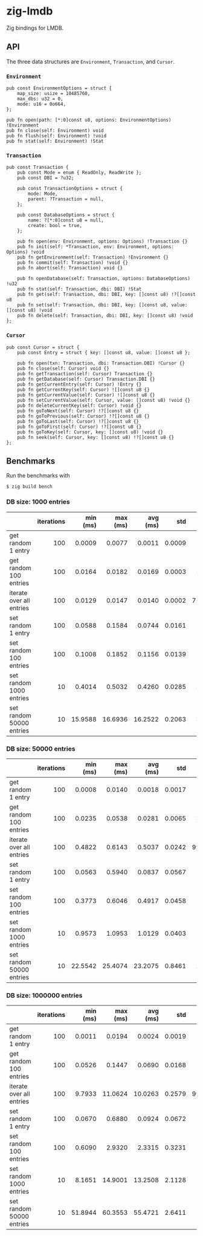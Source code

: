 # zig-lmdb

Zig bindings for LMDB.

## API

The three data structures are `Environment`, `Transaction`, and `Cursor`.

### `Environment`

```zig
pub const EnvironmentOptions = struct {
    map_size: usize = 10485760,
    max_dbs: u32 = 0,
    mode: u16 = 0o664,
};

pub fn open(path: [*:0]const u8, options: EnvironmentOptions) !Environment
pub fn close(self: Environment) void
pub fn flush(self: Environment) !void
pub fn stat(self: Environment) !Stat
```

### `Transaction`

```zig
pub const Transaction {
    pub const Mode = enum { ReadOnly, ReadWrite };
    pub const DBI = ?u32;

    pub const TransactionOptions = struct {
        mode: Mode,
        parent: ?Transaction = null,
    };

    pub const DatabaseOptions = struct {
        name: ?[*:0]const u8 = null,
        create: bool = true,
    };

    pub fn open(env: Environment, options: Options) !Transaction {}
    pub fn init(self: *Transaction, env: Environment, options: Options) !void
    pub fn getEnvironment(self: Transaction) !Environment {}
    pub fn commit(self: Transaction) !void {}
    pub fn abort(self: Transaction) void {}

    pub fn openDatabase(self: Transaction, options: DatabaseOptions) !u32
    pub fn stat(self: Transaction, dbi: DBI) !Stat
    pub fn get(self: Transaction, dbi: DBI, key: []const u8) !?[]const u8
    pub fn set(self: Transaction, dbi: DBI, key: []const u8, value: []const u8) !void
    pub fn delete(self: Transaction, dbi: DBI, key: []const u8) !void
};
```

### `Cursor`

```zig
pub const Cursor = struct {
    pub const Entry = struct { key: []const u8, value: []const u8 };

    pub fn open(txn: Transaction, dbi: Transaction.DBI) !Cursor {}
    pub fn close(self: Cursor) void {}
    pub fn getTransaction(self: Cursor) Transaction {}
    pub fn getDatabase(self: Cursor) Transaction.DBI {}
    pub fn getCurrentEntry(self: Cursor) !Entry {}
    pub fn getCurrentKey(self: Cursor) ![]const u8 {}
    pub fn getCurrentValue(self: Cursor) ![]const u8 {}
    pub fn setCurrentValue(self: Cursor, value: []const u8) !void {}
    pub fn deleteCurrentKey(self: Cursor) !void {}
    pub fn goToNext(self: Cursor) !?[]const u8 {}
    pub fn goToPrevious(self: Cursor) !?[]const u8 {}
    pub fn goToLast(self: Cursor) !?[]const u8 {}
    pub fn goToFirst(self: Cursor) !?[]const u8 {}
    pub fn goToKey(self: Cursor, key: []const u8) !void {}
    pub fn seek(self: Cursor, key: []const u8) !?[]const u8 {}
};
```

## Benchmarks

Run the benchmarks with

```
$ zig build bench
```

### DB size: 1000 entries

|                          | iterations | min (ms) | max (ms) | avg (ms) |    std |  ops / s |
| :----------------------- | ---------: | -------: | -------: | -------: | -----: | -------: |
| get random 1 entry       |        100 |   0.0009 |   0.0077 |   0.0011 | 0.0009 |   872707 |
| get random 100 entries   |        100 |   0.0164 |   0.0182 |   0.0169 | 0.0003 |  5902310 |
| iterate over all entries |        100 |   0.0129 |   0.0147 |   0.0140 | 0.0002 | 71379574 |
| set random 1 entry       |        100 |   0.0588 |   0.1584 |   0.0744 | 0.0161 |    13450 |
| set random 100 entries   |        100 |   0.1008 |   0.1852 |   0.1156 | 0.0139 |   865202 |
| set random 1000 entries  |         10 |   0.4014 |   0.5032 |   0.4260 | 0.0285 |  2347165 |
| set random 50000 entries |         10 |  15.9588 |  16.6936 |  16.2522 | 0.2063 |  3076516 |

### DB size: 50000 entries

|                          | iterations | min (ms) | max (ms) | avg (ms) |    std |  ops / s |
| :----------------------- | ---------: | -------: | -------: | -------: | -----: | -------: |
| get random 1 entry       |        100 |   0.0008 |   0.0140 |   0.0018 | 0.0017 |   545432 |
| get random 100 entries   |        100 |   0.0235 |   0.0538 |   0.0281 | 0.0065 |  3561937 |
| iterate over all entries |        100 |   0.4822 |   0.6143 |   0.5037 | 0.0242 | 99267401 |
| set random 1 entry       |        100 |   0.0563 |   0.5940 |   0.0837 | 0.0567 |    11949 |
| set random 100 entries   |        100 |   0.3773 |   0.6046 |   0.4917 | 0.0458 |   203357 |
| set random 1000 entries  |         10 |   0.9573 |   1.0953 |   1.0129 | 0.0403 |   987228 |
| set random 50000 entries |         10 |  22.5542 |  25.4074 |  23.2075 | 0.8461 |  2154474 |

### DB size: 1000000 entries

|                          | iterations | min (ms) | max (ms) | avg (ms) |    std |  ops / s |
| :----------------------- | ---------: | -------: | -------: | -------: | -----: | -------: |
| get random 1 entry       |        100 |   0.0011 |   0.0194 |   0.0024 | 0.0019 |   422608 |
| get random 100 entries   |        100 |   0.0526 |   0.1447 |   0.0690 | 0.0168 |  1448383 |
| iterate over all entries |        100 |   9.7933 |  11.0624 |  10.0263 | 0.2579 | 99737645 |
| set random 1 entry       |        100 |   0.0670 |   0.6880 |   0.0924 | 0.0672 |    10819 |
| set random 100 entries   |        100 |   0.6090 |   2.9320 |   2.3315 | 0.3231 |    42890 |
| set random 1000 entries  |         10 |   8.1651 |  14.9001 |  13.2508 | 2.1128 |    75467 |
| set random 50000 entries |         10 |  51.8944 |  60.3553 |  55.4721 | 2.6411 |   901354 |
